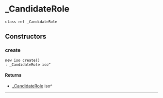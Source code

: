 # _CandidateRole

```pony
class ref _CandidateRole
```

## Constructors

### create

```pony
new iso create()
: _CandidateRole iso^
```

#### Returns

* [_CandidateRole](.-_CandidateRole) iso^

---


